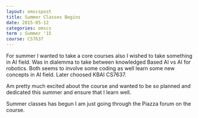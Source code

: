 ```yaml
---
layout: omscspost
title: Summer Classes Begins
date: 2015-05-12
categories: omscs
term : Summer '15
course: CS7637
---
```


For summer I wanted to take a core courses also I wished to take something in AI field.
Was in dialemma to take between knowledged Based AI vs AI for robotics. Both seems to involve some coding as well learn some new concepts in AI field.
Later choosed KBAI CS7637.

Am pretty much excited about the course and wanted to be so planned and dedicated this summer and ensure that I learn well.

Summer classes has begun I am just going through the Piazza forum on the course.
